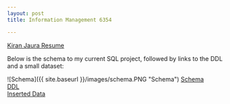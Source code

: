 ```yaml
---
layout: post
title: Information Management 6354

---
```

[Kiran Jaura Resume](https://kjaura1.github.io/SQLCode/3.html)



Below is the schema to my current SQL project, followed by links to the DDL and a small dataset:


![Schema]({{ site.baseurl }}/images/schema.PNG "Schema")
[Schema](https://kjaura1.github.io/SQLCode/4.html)
<br>
[DDL](https://kjaura1.github.io/SQLCode/1.html)
<br>
[Inserted Data](https://kjaura1.github.io/SQLCode/2.html)
